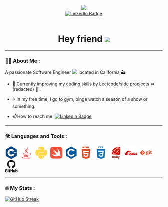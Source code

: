 <div id="header" align="center">
  <img src="https://media.giphy.com/media/v1.Y2lkPTc5MGI3NjExdGF5c2t2amhxbjJsYzBnbzNlaHcxYWl3ZTI4MTBpc2tqbXY5ZGo5dyZlcD12MV9pbnRlcm5hbF9naWZfYnlfaWQmY3Q9Zw/2IudUHdI075HL02Pkk/giphy.gif" width="111"/>
  <div id="badges">
    <a href="https://linkedin.com/in/sepehrbehmaneshfard" target="_blank">
      <img src="https://img.shields.io/badge/LinkedIn-blue?style=for-the-badge&logo=linkedin&logoColor=white" alt="LinkedIn Badge"/>
    </a>
  </div>
  <img src="https://komarev.com/ghpvc/?username=Sep26e&style=flat-square&color=blue" alt=""/>
  <h1>
    Hey friend
    <img src="https://media.giphy.com/media/hvRJCLFzcasrR4ia7z/giphy.gif" width="30px"/>
  </h1>
</div>

---
### :man_technologist: About Me :
A passionate Software Engineer <img src="https://media.giphy.com/media/WUlplcMpOCEmTGBtBW/giphy.gif" width="20"> located in California 🏜️
- :telescope: Currently improving my coding skills by Leetcode/side proojects => (redacted) 🤫 .

- :zap: In my free time, I go to gym, binge watch a season of a show or something.

- :mailbox:How to reach me: [![Linkedin Badge](https://img.shields.io/badge/-Sepehr-blue?style=flat&logo=Linkedin&logoColor=white)](https://linkedin.com/in/sepehrbehmaneshfard)

---

### :hammer_and_wrench: Languages and Tools :
<div>
  <img src="https://github.com/devicons/devicon/blob/master/icons/cplusplus/cplusplus-plain.svg"title="C++" alt="C++" width="40" height="40"/>&nbsp;
  <img src="https://github.com/devicons/devicon/blob/master/icons/java/java-plain.svg"title="Java" alt="Java" width="40" height="40"/>&nbsp;
  <img src="https://github.com/devicons/devicon/blob/master/icons/python/python-plain.svg"title="Python" alt="Python" width="40" height="40"/>&nbsp;
  <img src="https://github.com/devicons/devicon/blob/master/icons/swift/swift-original.svg"title="Swift" alt="Swift" width="40" height="40"/>&nbsp;
  <img src="https://github.com/devicons/devicon/blob/master/icons/c/c-plain.svg"title="C" alt="C" width="40" height="40"/>&nbsp;
  <img src="https://github.com/devicons/devicon/blob/master/icons/html5/html5-plain-wordmark.svg"title="HTML" alt="HTML" width="40" height="40"/>&nbsp;
  <img src="https://github.com/devicons/devicon/blob/master/icons/css3/css3-plain-wordmark.svg"title="CSS" alt="CSS" width="40" height="40"/>&nbsp;
  <img src="https://github.com/devicons/devicon/blob/master/icons/ruby/ruby-plain-wordmark.svg"title="Ruby" alt="Ruby" width="40" height="40"/>&nbsp;
  <img src="https://github.com/devicons/devicon/blob/master/icons/rails/rails-plain-wordmark.svg"title="Rails" alt="Rails" width="40" height="40"/>&nbsp;
  <img src="https://github.com/devicons/devicon/blob/master/icons/git/git-plain-wordmark.svg"title="Git" alt="Git" width="40" height="40"/>&nbsp;
  <img src="https://github.com/devicons/devicon/blob/master/icons/github/github-original-wordmark.svg"title="Github" alt="Github" width="40" height="40"/>&nbsp;  
</div>

---

### :fire: My Stats :
[![GitHub Streak](https://github-readme-streak-stats.herokuapp.com?user=Sep26&theme=dark)](https://git.io/streak-stats)
